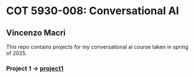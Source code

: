 # COT 5930-008: Conversational AI
## Vincenzo Macri

This repo contains projects for my conversational ai course taken in spring of 2025.

### Project 1 -> [project1](https://github.com/vmacri7/fau-conversational-ai/tree/main/project1)
